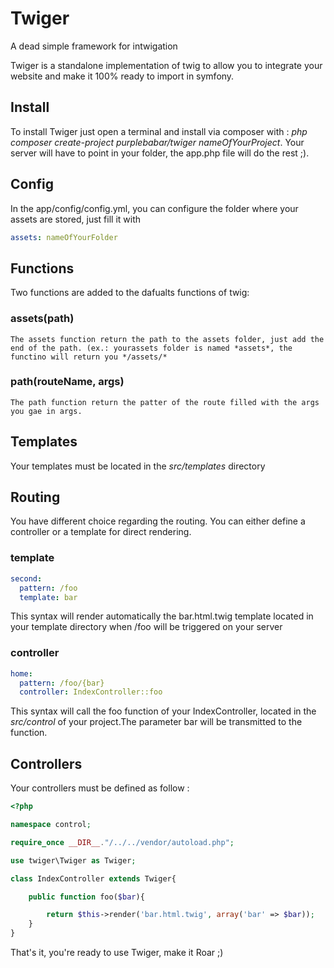 # Twiger
A dead simple framework for intwigation

Twiger is a standalone implementation of twig to allow you to integrate your website and make it 100% ready to import in symfony.

## Install

To install Twiger just open a terminal and install via composer with : *php composer create-project purplebabar/twiger nameOfYourProject*. Your server will have to point in your folder, the app.php file will do the rest ;).

## Config

In the app/config/config.yml, you can configure the folder where your assets are stored, just fill it with 
```yaml
assets: nameOfYourFolder
```

## Functions

Two functions are added to the dafualts functions of twig:

  ### assets(path)
    The assets function return the path to the assets folder, just add the end of the path. (ex.: yourassets folder is named *assets*, the functino will return you */assets/*
  ### path(routeName, args)
    The path function return the patter of the route filled with the args you gae in args.

## Templates

Your templates must be located in the *src/templates* directory

## Routing

You have different choice regarding the routing. You can either define a controller or a template for direct rendering.

  ### template
  ```yaml
  second:
    pattern: /foo
    template: bar
  ```
  This syntax will render automatically the bar.html.twig template located in your template directory when /foo will be triggered on your server
  
  ### controller
  ```yaml
  home:
    pattern: /foo/{bar}
    controller: IndexController::foo
  ```
  This syntax will call the foo function of your IndexController, located in the *src/control* of your project.The parameter bar will be transmitted to the function.

## Controllers
 Your controllers must be defined as follow :
```php
<?php

namespace control;

require_once __DIR__."/../../vendor/autoload.php";

use twiger\Twiger as Twiger;

class IndexController extends Twiger{

	public function foo($bar){

		return $this->render('bar.html.twig', array('bar' => $bar));
	}
}
```


That's it, you're ready to use Twiger, make it Roar ;)
